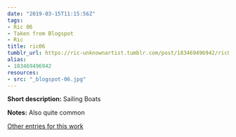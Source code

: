 ```yaml
---
date: "2019-03-15T11:15:56Z"
tags:
- Ric 06
- Taken from Blogspot
- Ric
title: ric06
tumblr_url: https://ric-unknownartist.tumblr.com/post/183469496942/ric06
alias:
- 183469496942
resources:
- src: "_blogspot-06.jpg"
---
```


**Short description:** Sailing Boats

**Notes:** Also quite common

[Other entries for this work](/tags/Ric-06)
